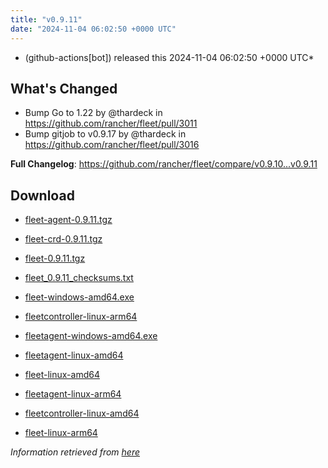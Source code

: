 ```yaml
---
title: "v0.9.11"
date: "2024-11-04 06:02:50 +0000 UTC"
---
```



*  (github-actions[bot]) released this 2024-11-04 06:02:50 +0000 UTC*


## What's Changed
* Bump Go to 1.22 by @thardeck in https://github.com/rancher/fleet/pull/3011
* Bump gitjob to v0.9.17 by @thardeck in https://github.com/rancher/fleet/pull/3016


**Full Changelog**: https://github.com/rancher/fleet/compare/v0.9.10...v0.9.11


## Download

* [fleet-agent-0.9.11.tgz](https://github.com/rancher/fleet/releases/download/v0.9.11/fleet-agent-0.9.11.tgz)

* [fleet-crd-0.9.11.tgz](https://github.com/rancher/fleet/releases/download/v0.9.11/fleet-crd-0.9.11.tgz)

* [fleet-0.9.11.tgz](https://github.com/rancher/fleet/releases/download/v0.9.11/fleet-0.9.11.tgz)

* [fleet_0.9.11_checksums.txt](https://github.com/rancher/fleet/releases/download/v0.9.11/fleet_0.9.11_checksums.txt)

* [fleet-windows-amd64.exe](https://github.com/rancher/fleet/releases/download/v0.9.11/fleet-windows-amd64.exe)

* [fleetcontroller-linux-arm64](https://github.com/rancher/fleet/releases/download/v0.9.11/fleetcontroller-linux-arm64)

* [fleetagent-windows-amd64.exe](https://github.com/rancher/fleet/releases/download/v0.9.11/fleetagent-windows-amd64.exe)

* [fleetagent-linux-amd64](https://github.com/rancher/fleet/releases/download/v0.9.11/fleetagent-linux-amd64)

* [fleet-linux-amd64](https://github.com/rancher/fleet/releases/download/v0.9.11/fleet-linux-amd64)

* [fleetagent-linux-arm64](https://github.com/rancher/fleet/releases/download/v0.9.11/fleetagent-linux-arm64)

* [fleetcontroller-linux-amd64](https://github.com/rancher/fleet/releases/download/v0.9.11/fleetcontroller-linux-amd64)

* [fleet-linux-arm64](https://github.com/rancher/fleet/releases/download/v0.9.11/fleet-linux-arm64)



*Information retrieved from [here](https://github.com/rancher/fleet/releases/tag/v0.9.11)*

